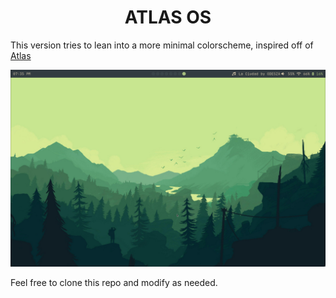 <h1 align="center">ATLAS OS</h1>

This version tries to lean into a more minimal colorscheme, inspired off of [Atlas](https://atlasdev.club)

![Main Layout](/assets/main.jpeg)


Feel free to clone this repo and modify as needed.
